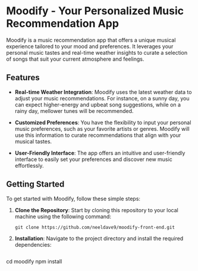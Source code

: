 # Moodify - Your Personalized Music Recommendation App

Moodify is a music recommendation app that offers a unique musical experience tailored to your mood and preferences. It leverages your personal music tastes and real-time weather insights to curate a selection of songs that suit your current atmosphere and feelings.

## Features

- **Real-time Weather Integration**: Moodify uses the latest weather data to adjust your music recommendations. For instance, on a sunny day, you can expect higher-energy and upbeat song suggestions, while on a rainy day, mellower tunes will be recommended.

- **Customized Preferences**: You have the flexibility to input your personal music preferences, such as your favorite artists or genres. Moodify will use this information to curate recommendations that align with your musical tastes.

- **User-Friendly Interface**: The app offers an intuitive and user-friendly interface to easily set your preferences and discover new music effortlessly.

## Getting Started

To get started with Moodify, follow these simple steps:

1. **Clone the Repository**: Start by cloning this repository to your local machine using the following command:
   ```shell
   git clone https://github.com/neeldave9/moodify-front-end.git
2. **Installation**: Navigate to the project directory and install the required dependencies:
   ```shell
cd moodify
npm install
